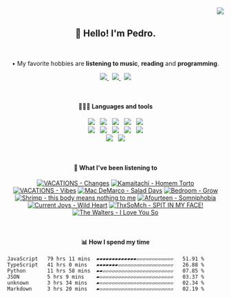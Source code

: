 <h6 align='end'>
   <img src='https://visitcount.itsvg.in/api?id=Pedrvisk&icon=2&color=12' />
</h6>

<!--Heading-->
<h2 align='center'>
   👋 Hello! I'm Pedro.
</h2>
<br/>
<p align='center'>
   • My favorite hobbies are <strong>listening to music</strong>, <strong>reading</strong> and <strong>programming</strong>.
</p>
<!--/Heading-->

<!--Section-->
<!-- <h4 align='center'>
   🌐 Where to find me?
</h4> -->
<p align='center'>
  <a href='https://discordapp.com/users/216662585737478144/'>
     <img src='https://img.shields.io/badge/Discord-7289DA?style=for-the-badge&logo=discord&logoColor=white' />
  </a>
  &nbsp;
  <a href='https://www.last.fm/user/Pedrov1sk'>
     <img src='https://img.shields.io/badge/Lastfm-c3000d.svg?&style=for-the-badge&logo=Last.fm&logoColor=white' />
  </a>
  &nbsp;
  <a href='https://open.spotify.com/user/novoshigod'>
     <img src='https://img.shields.io/badge/Spotify-1db954.svg?&style=for-the-badge&logo=spotify&logoColor=white' />        
  </a> 
</p>
<br/>
<!--/Section--> 

<!--Section-->
<h4 align='center'>
  👨🏻‍💻 Languages and tools
</h4>
<p align='center'>
  <img src='https://img.shields.io/badge/TypeScript-007ACC?style=for-the-badge&logo=typescript&logoColor=white' />&nbsp;&nbsp;
  <img src='https://img.shields.io/badge/JavaScript-F7DF1E?style=for-the-badge&logo=javascript&logoColor=black' />&nbsp;&nbsp;
  <img src='https://img.shields.io/badge/CSS3-1572B6?style=for-the-badge&logo=css3&logoColor=white' />&nbsp;&nbsp;
  <img src='https://img.shields.io/badge/HTML5-E34F26?style=for-the-badge&logo=html5&logoColor=white' />&nbsp;&nbsp;
  <img src='https://img.shields.io/badge/Node.js-43853D?style=for-the-badge&logo=node.js&logoColor=white' />
  <br/>
  <img src='https://img.shields.io/badge/Express-404D59.svg?&style=for-the-badge&logo=express&logoColor=white' />&nbsp;&nbsp;
  <img src='https://img.shields.io/badge/React-20232A?style=for-the-badge&logo=react&logoColor=61DAFB' />&nbsp;&nbsp;
  <img src='https://img.shields.io/badge/Next-black?style=for-the-badge&logo=next.js&logoColor=white' />&nbsp;&nbsp;
  <img src='https://img.shields.io/badge/Firebase-F29D0C?style=for-the-badge&logo=firebase&logoColor=white' />&nbsp;&nbsp;
  <img src='https://img.shields.io/badge/MongoDB-4EA94B?style=for-the-badge&logo=mongodb&logoColor=white' />
  <br/>
  <img src='https://img.shields.io/badge/Oracle-C74634?style=for-the-badge&logo=oracle&logoColor=white' />&nbsp;&nbsp;
  <img src='https://img.shields.io/badge/Git-%23F05032.svg?&style=for-the-badge&logo=git&logoColor=white' />
</p>
<br/>
<!--/Section-->

<!--Section-->
<h4 align='center'>
   🎵 What I've been listening to
</h4>



<!-- lastfm -->
<p align="center"><a href="https://www.last.fm/music/VACATIONS/Changes"><img src="https://lastfm.freetls.fastly.net/i/u/64s/ccc11aceb641b87bb5a8fbcfdd554c18.jpg" title="VACATIONS - Changes"></a> <a href="https://www.last.fm/music/Kamaitachi/Homem+Torto"><img src="https://lastfm.freetls.fastly.net/i/u/64s/cd23a7bf322811b892cbcdc61993bca5.jpg" title="Kamaitachi - Homem Torto"></a> <a href="https://www.last.fm/music/VACATIONS/Vibes"><img src="https://lastfm.freetls.fastly.net/i/u/64s/1e34ee7b44a5fcdf7836269af9ec8341.jpg" title="VACATIONS - Vibes"></a> <a href="https://www.last.fm/music/Mac+DeMarco/Salad+Days"><img src="https://lastfm.freetls.fastly.net/i/u/64s/28ffd87a1e554022c0065398979894c4.png" title="Mac DeMarco - Salad Days"></a> <a href="https://www.last.fm/music/Bedroom/Grow"><img src="https://lastfm.freetls.fastly.net/i/u/64s/7a457d8ab81347e3c7439ae4ce23639c.jpg" title="Bedroom - Grow"></a> <a href="https://www.last.fm/music/Shrimp/this+body+means+nothing+to+me"><img src="https://lastfm.freetls.fastly.net/i/u/64s/6a1f482040f19e4a8de9568cd6029a15.jpg" title="Shrimp - this body means nothing to me"></a> <a href="https://www.last.fm/music/Afourteen/Somniphobia"><img src="https://lastfm.freetls.fastly.net/i/u/64s/a4cfc388313e7fca6d0a113b108d904c.jpg" title="Afourteen - Somniphobia"></a> <a href="https://www.last.fm/music/Current+Joys/Wild+Heart"><img src="https://lastfm.freetls.fastly.net/i/u/64s/3668a275467fc56cdde8d477593a6a62.jpg" title="Current Joys - Wild Heart"></a> <a href="https://www.last.fm/music/ThxSoMch/SPIT+IN+MY+FACE!"><img src="https://lastfm.freetls.fastly.net/i/u/64s/7068dcf72d43e17b39fa4b5389f11eda.jpg" title="ThxSoMch - SPIT IN MY FACE!"></a> <a href="https://www.last.fm/music/The+Walters/I+Love+You+So"><img src="https://lastfm.freetls.fastly.net/i/u/64s/686c35ea21f51f4a596f912eb392d10b.jpg" title="The Walters - I Love You So"></a> </p>



<br/>
<!--/Section-->

<!--Section-->
<h4 align='center'>
   📊 How I spend my time
</h4>

<!--START_SECTION:waka-->

```text
JavaScript   79 hrs 11 mins  ▰▰▰▰▰▰▰▰▰▰▰▰▰▱▱▱▱▱▱▱▱▱▱▱▱   51.91 %
TypeScript   41 hrs 0 mins   ▰▰▰▰▰▰▰▱▱▱▱▱▱▱▱▱▱▱▱▱▱▱▱▱▱   26.88 %
Python       11 hrs 58 mins  ▰▰▱▱▱▱▱▱▱▱▱▱▱▱▱▱▱▱▱▱▱▱▱▱▱   07.85 %
JSON         5 hrs 9 mins    ▰▱▱▱▱▱▱▱▱▱▱▱▱▱▱▱▱▱▱▱▱▱▱▱▱   03.37 %
unknown      3 hrs 34 mins   ▰▱▱▱▱▱▱▱▱▱▱▱▱▱▱▱▱▱▱▱▱▱▱▱▱   02.34 %
Markdown     3 hrs 20 mins   ▰▱▱▱▱▱▱▱▱▱▱▱▱▱▱▱▱▱▱▱▱▱▱▱▱   02.19 %
```

<!--END_SECTION:waka-->
  
<!--/Section-->
